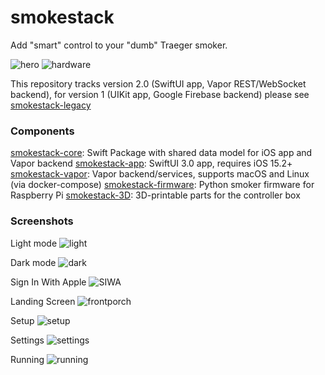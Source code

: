 # smokestack

Add "smart" control to your "dumb" Traeger smoker.

![hero](https://smokestack.magnolialogic.net/img/smoker.png?)
![hardware](https://smokestack.magnolialogic.net/img/3D.png?)

This repository tracks version 2.0 (SwiftUI app, Vapor REST/WebSocket backend), for version 1 (UIKit app, Google Firebase backend) please see [smokestack-legacy](https://www.github.com/magnolialogic/smokestack-legacy)

### Components
[smokestack-core](https://github.com/magnolialogic/smokestack-core): Swift Package with shared data model for iOS app and Vapor backend
[smokestack-app](https://github.com/magnolialogic/smokestack-app): SwiftUI 3.0 app, requires iOS 15.2+
[smokestack-vapor](https://github.com/magnolialogic/smokestack-vapor): Vapor backend/services, supports macOS and Linux (via docker-compose)
[smokestack-firmware](https://github.com/magnolialogic/smokestack-firmware): Python smoker firmware for Raspberry Pi
[smokestack-3D](https://github.com/magnolialogic/smokestack-3D): 3D-printable parts for the controller box

### Screenshots

Light mode
![light](https://smokestack.magnolialogic.net/img/hero_light.png?)

Dark mode
![dark](https://smokestack.magnolialogic.net/img/hero_dark.png?)

Sign In With Apple
![SIWA](https://smokestack.magnolialogic.net/img/SIWA.png?)

Landing Screen
![frontporch](https://smokestack.magnolialogic.net/img/landing_page.png?)

Setup
![setup](https://smokestack.magnolialogic.net/img/setup.png?)

Settings
![settings](https://smokestack.magnolialogic.net/img/settings.png?)

Running
![running](https://smokestack.magnolialogic.net/img/running.png?)
